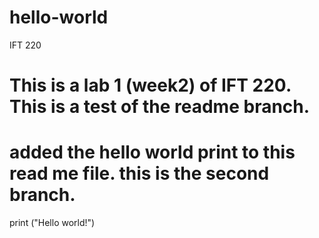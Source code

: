 # hello-world
IFT 220

# This is a lab 1 (week2) of IFT 220. This is a test of the readme branch. 

# added the hello world print to this read me file. this is the second branch. 
print ("Hello world!")
